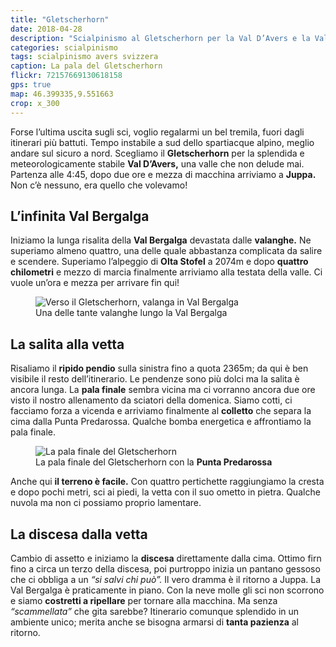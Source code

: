 ```yaml
---
title: "Gletscherhorn"
date: 2018-04-28
description: "Scialpinismo al Gletscherhorn per la Val D’Avers e la Val Bergalga con partenza da Juppa"
categories: scialpinismo
tags: scialpinismo avers svizzera
caption: La pala del Gletscherhorn
flickr: 72157669130618158
gps: true
map: 46.399335,9.551663
crop: x_300
---
```


Forse l’ultima uscita sugli sci, voglio regalarmi un bel tremila, fuori dagli itinerari più battuti. Tempo instabile a sud dello spartiacque alpino, meglio andare sul sicuro a nord. Scegliamo il **Gletscherhorn** per la splendida e meteorologicamente stabile **Val D’Avers,** una valle che non delude mai. Partenza alle 4:45, dopo due ore e mezza di macchina arriviamo a **Juppa.** Non c’è nessuno, era quello che volevamo!

## L’infinita Val Bergalga

Iniziamo la lunga risalita della **Val Bergalga** devastata dalle **valanghe.** Ne superiamo almeno quattro, una delle quale abbastanza complicata da salire e scendere. Superiamo l’alpeggio di **Olta Stofel** a 2074m e dopo **quattro chilometri** e mezzo di marcia finalmente arriviamo alla testata della valle. Ci vuole un’ora e mezza per arrivare fin qui!

<figure>
    <img src="https://farm1.staticflickr.com/964/41303842365_29ec7c4df5_c.jpg" alt="Verso il Gletscherhorn, valanga in Val Bergalga" /> 
    <figcaption>Una delle tante valanghe lungo la Val Bergalga</figcaption>
</figure>

## La salita alla vetta

Risaliamo il **ripido pendio** sulla sinistra fino a quota 2365m; da qui è ben visibile il resto dell’itinerario. Le pendenze sono più dolci ma la salita è ancora lunga. La **pala finale** sembra vicina ma ci vorranno ancora due ore visto il nostro allenamento da sciatori della domenica. Siamo cotti, ci facciamo forza a vicenda e arriviamo finalmente al **colletto** che separa la cima dalla Punta Predarossa. Qualche bomba energetica e affrontiamo la pala finale.

<figure>
    <img src="https://farm1.staticflickr.com/952/40397299110_772389834f_c.jpg" alt="La pala finale del Gletscherhorn" /> 
    <figcaption>La pala finale del Gletscherhorn con la <strong>Punta Predarossa</strong></figcaption>
</figure>

Anche qui **il terreno è facile.** Con quattro pertichette raggiungiamo la cresta e dopo pochi metri, sci ai piedi, la vetta con il suo ometto in pietra. Qualche nuvola ma non ci possiamo proprio lamentare. 

## La discesa dalla vetta

Cambio di assetto e iniziamo la **discesa** direttamente dalla cima. Ottimo firn fino a circa un terzo della discesa, poi purtroppo inizia un pantano gessoso che ci obbliga a un *“si salvi chi può”.* Il vero dramma è il ritorno a Juppa. La Val Bergalga è praticamente in piano. Con la neve molle gli sci non scorrono e siamo **costretti a ripellare** per tornare alla macchina. Ma senza *“scammellata”* che gita sarebbe? Itinerario comunque splendido in un ambiente unico; merita anche se bisogna armarsi di **tanta pazienza** al ritorno.